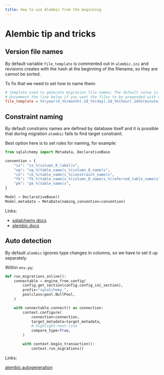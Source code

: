 ```yaml
---
title: How to use Alembic from the beginning
---
```


# Alembic tip and tricks

## Version file names

By default variable `file_template` is commented out in `alembic.ini` and
revisions creates with the hash at the beginning of the filename, so they are
cannot be sorted.

To fix that we need to set how to name them:

```ini
# template used to generate migration file names; The default value is %%(rev)s_%%(slug)s
# Uncomment the line below if you want the files to be prepended with date and time
file_template = %%(year)d_%%(month).2d_%%(day).2d_%%(hour).2d%%(minute).2d-%%(rev)s_%%(slug)s
```

## Constraint naming

By default constrains names are defined by database itself and it is possible
that during migration `alembic` fails to find target constraint.

Best option here is to set rules for naming, for example:

```python
from sqlalchemy import Metadata, DeclarativeBase

convention = {
    "ix": "ix_%(column_0_label)s",
    "uq": "uq_%(table_name)s_%(column_0_name)s",
    "ck": "ck_%(table_name)s_%(constraint_name)s",
    "fk": "fk_%(table_name)s_%(column_0_name)s_%(referred_table_name)s",
    "pk": "pk_%(table_name)s",
}

Model = DeclarativeBase()
Model.metadata = MetaData(naming_convention=convention)
```

Links:

- [sqlalchemy docs](https://docs.sqlalchemy.org/en/20/core/constraints.html#configuring-constraint-naming-conventions)
- [alembic docs](https://alembic.sqlalchemy.org/en/latest/naming.html)

## Auto detection

By default `alembic` ignores type changes in columns, so we have to set it
up separately.

Within `env.py`:

```python
def run_migrations_online():
    connectable = engine_from_config(
        config.get_section(config.config_ini_section),
        prefix="sqlalchemy.",
        poolclass=pool.NullPool,
    )

    with connectable.connect() as connection:
        context.configure(
            connection=connection,
            target_metadata=target_metadata,
            # highlight-next-line
            compare_type=True,
        )

        with context.begin_transaction():
            context.run_migrations()
```

Links:

[alembic autogeneration](https://alembic.sqlalchemy.org/en/latest/autogenerate.html#what-does-autogenerate-detect-and-what-does-it-not-detect)
